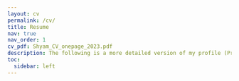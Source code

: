 ```yaml
---
layout: cv
permalink: /cv/
title: Resume
nav: true
nav_order: 1
cv_pdf: Shyam_CV_onepage_2023.pdf
description: The following is a more detailed version of my profile (Projects can be found in the projects tab). For a more consolidated one-page version of my resume kindly click on the 'PDF' button on the right side.
toc:
  sidebar: left
---
```

